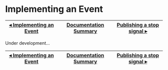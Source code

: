 # Implementing an Event

[◂ Implementing an Event](05-implementing-an-event.md) | [Documentation Summary](index.md) | [Publishing a stop signal ▸](07-publishing-a-stop-signal.md)
-- | -- | --

Under development...

[◂ Implementing an Event](05-implementing-an-event.md) | [Documentation Summary](index.md) | [Publishing a stop signal ▸](07-publishing-a-stop-signal.md)
-- | -- | --
